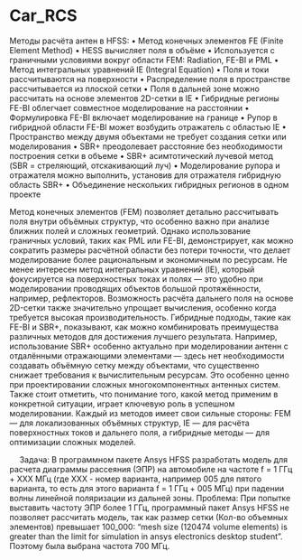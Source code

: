 # Car_RCS
Методы расчёта антен в HFSS:
•	Метод конечных элементов FE (Finite Element Method)
  •	НЕЅЅ вычисляет поля в объёме
  •	Используется с граничными условиями вокруг области FEM: Radiation, FE-BI и PML
•	Метод интегральных уравнений IE (Integral Equation)
  •	Поля и токи рассчитываются на поверхности
  •	Распределение поля в пространстве рассчитывается из плоской сетки 
  •	Поля в дальней зоне можно рассчитать на основе элементов 2D-сетки в ІЕ
•	Гибридные регионы FE-BI облегчает совместное моделирование на расстоянии 
  •	Формулировка FE-BI включает моделирование на границе
  •	Рупор в гибридной области FE-BI может возбудить отражатель с областью ІЕ 
  •	Пространство между двумя объектами не требует создания сетки или моделирования
•	ЅВR+ преодолевает расстояние без необходимости построения сетки в объеме
  •	SBR+ асимтотический лучевой метод (SBR = стреляющий, отскакивающий луч)
  •	Моделирование рупора и отражателя можно выполнить, установив для отражателя гибридную область SBR+
  •	Объединение нескольких гибридных регионов в одном проекте

Метод конечных элементов (FEM) позволяет детально рассчитывать поля внутри объёмных структур, что особенно важно при анализе ближних полей и сложных геометрий. Однако использование граничных условий, таких как PML или FE-BI, демонстрирует, как можно сократить размеры расчётной области без потери точности, что делает моделирование более рациональным и экономичным по ресурсам.
Не менее интересен метод интегральных уравнений (IE), который фокусируется на поверхностных токах и полях — это удобно при моделировании проводящих объектов большой протяжённости, например, рефлекторов. Возможность расчёта дальнего поля на основе 2D-сетки также значительно упрощает вычисления, особенно когда требуется высокая производительность.
Гибридные подходы, такие как FE-BI и SBR+, показывают, как можно комбинировать преимущества различных методов для достижения лучшего результата. Например, использование SBR+ особенно актуально при моделировании антенн с отдалёнными отражающими элементами — здесь нет необходимости создавать объёмную сетку между объектами, что существенно снижает требования к вычислительным ресурсам. Это особенно ценно при проектировании сложных многокомпонентных антенных систем.
Также стоит отметить, что понимание того, какой метод применим в конкретной ситуации, играет ключевую роль в успешном моделировании. Каждый из методов имеет свои сильные стороны: FEM — для локализованных объёмных структур, IE — для расчёта поверхностных токов и дальнего поля, а гибридные методы — для оптимизации сложных моделей.

 
Задача:
В программном пакете Ansys HFSS разработать модель для расчета диаграммы рассеяния (ЭПР) на автомобиле на частоте f = 1 ГГц + XXX МГц (где ХХХ - номер варианта, например 005 для пятого варианта, то есть для этого варианта f = 1 ГГц + 005 МГц) при падении волны линейной поляризации из дальней зоны.
Проблема:
При попытке выставить частоту ЭПР более 1 ГГц, программный пакет Ansys HFSS не позволяет рассчитать модель, так как размер сетки (Кол-во объемных элементов) превышает 100_000: “mesh size (120474 volume elements) is greater than the limit for simulation in ansys electronics desktop student”.
Поэтому была выбрана частота 700 МГц.


